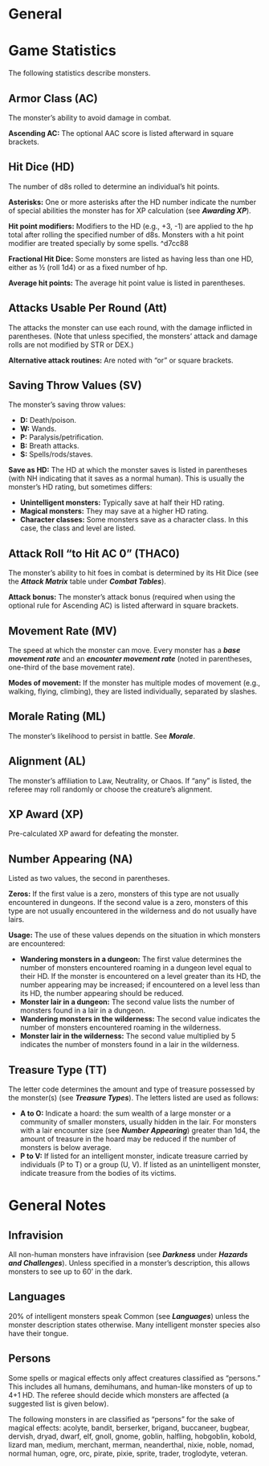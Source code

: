 # General

# Game Statistics

The following statistics describe monsters.

## Armor Class (AC)

The monster’s ability to avoid damage in combat.

**Ascending AC:** The optional AAC score is listed afterward in square brackets.

## Hit Dice (HD)

The number of d8s rolled to determine an individual’s hit points.

**Asterisks:** One or more asterisks after the HD number indicate the number of special abilities the monster has for XP calculation (see ***Awarding XP***).

**Hit point modifiers:** Modifiers to the HD (e.g., +3, -1) are applied to the hp total after rolling the specified number of d8s. Monsters with a hit point modifier are treated specially by some spells. ^d7cc88

**Fractional Hit Dice:** Some monsters are listed as having less than one HD, either as ½ (roll 1d4) or as a fixed number of hp.

**Average hit points:** The average hit point value is listed in parentheses.

## Attacks Usable Per Round (Att)

The attacks the monster can use each round, with the damage inflicted in parentheses. (Note that unless specified, the monsters’ attack and damage rolls are not modified by STR or DEX.)

**Alternative attack routines:** Are noted with “or” or square brackets.

## Saving Throw Values (SV)

The monster’s saving throw values: 

- **D:** Death/poison.
- **W:** Wands.
- **P:** Paralysis/petrification.
- **B:** Breath attacks.
- **S:** Spells/rods/staves.

**Save as HD:** The HD at which the monster saves is listed in parentheses (with NH indicating that it saves as a normal human). This is usually the monster’s HD rating, but sometimes differs:

- **Unintelligent monsters:** Typically save at half their HD rating.
- **Magical monsters:** They may save at a higher HD rating.
- **Character classes:** Some monsters save as a character class. In this case, the class and level are listed.

## Attack Roll “to Hit AC 0” (THAC0)

The monster’s ability to hit foes in combat is determined by its Hit Dice (see the ***Attack Matrix*** table under ***Combat Tables***).

**Attack bonus:** The monster’s attack bonus (required when using the optional rule for Ascending AC) is listed afterward in square brackets.

## Movement Rate (MV)

The speed at which the monster can move. Every monster has a ***base movement rate*** and an ***encounter movement rate*** (noted in parentheses, one-third of the base movement rate).

**Modes of movement:** If the monster has multiple modes of movement (e.g., walking, flying, climbing), they are listed individually, separated by slashes.

## Morale Rating (ML)

The monster’s likelihood to persist in battle. See ***Morale***.

## Alignment (AL)

The monster’s affiliation to Law, Neutrality, or Chaos. If “any” is listed, the referee may roll randomly or choose the creature’s alignment.

## XP Award (XP)

Pre-calculated XP award for defeating the monster.

## Number Appearing (NA)

Listed as two values, the second in parentheses.

**Zeros:** If the first value is a zero, monsters of this type are not usually encountered in dungeons. If the second value is a zero, monsters of this type are not usually encountered in the wilderness and do not usually have lairs.

**Usage:** The use of these values depends on the situation in which monsters are encountered:

- **Wandering monsters in a dungeon:** The first value determines the number of monsters encountered roaming in a dungeon level equal to their HD. If the monster is encountered on a level greater than its HD, the number appearing may be increased; if encountered on a level less than its HD, the number appearing should be reduced.
- **Monster lair in a dungeon:** The second value lists the number of monsters found in a lair in a dungeon.
- **Wandering monsters in the wilderness:** The second value indicates the number of monsters encountered roaming in the wilderness.
- **Monster lair in the wilderness:** The second value multiplied by 5 indicates the number of monsters found in a lair in the wilderness.

## Treasure Type (TT)

The letter code determines the amount and type of treasure possessed by the monster(s) (see ***Treasure Types***). The letters listed are used as follows:

- **A to O:** Indicate a hoard: the sum wealth of a large monster or a community of smaller monsters, usually hidden in the lair. For monsters with a lair encounter size (see ***Number Appearing***) greater than 1d4, the amount of treasure in the hoard may be reduced if the number of monsters is below average.
- **P to V:** If listed for an intelligent monster, indicate treasure carried by individuals (P to T) or a group (U, V). If listed as an unintelligent monster, indicate treasure from the bodies of its victims.

# General Notes

## Infravision

All non-human monsters have infravision (see ***Darkness*** under ***Hazards and Challenges***). Unless specified in a monster’s description, this allows monsters to see up to 60’ in the dark.

## Languages

20% of intelligent monsters speak Common (see ***Languages***) unless the monster description states otherwise. Many intelligent monster species also have their tongue.

## Persons

Some spells or magical effects only affect creatures classified as “persons.” This includes all humans, demihumans, and human-like monsters of up to 4+1 HD. The referee should decide which monsters are affected (a suggested list is given below).

The following monsters in are classified as “persons” for the sake of magical effects: acolyte, bandit, berserker, brigand, buccaneer, bugbear, dervish, dryad, dwarf, elf, gnoll, gnome, goblin, halfling, hobgoblin, kobold, lizard man, medium, merchant, merman, neanderthal, nixie, noble, nomad, normal human, ogre, orc, pirate, pixie, sprite, trader, troglodyte, veteran.
